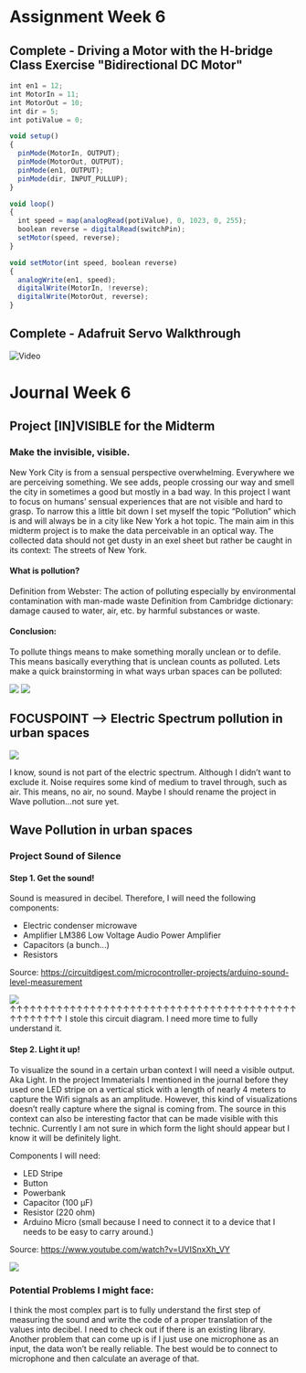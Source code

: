 # Assignment Week 6

## Complete - Driving a Motor with the H-bridge Class Exercise "Bidirectional DC Motor"

```javascript
int en1 = 12;
int MotorIn = 11;
int MotorOut = 10;
int dir = 5;
int potiValue = 0;

void setup()
{
  pinMode(MotorIn, OUTPUT);
  pinMode(MotorOut, OUTPUT);
  pinMode(en1, OUTPUT);
  pinMode(dir, INPUT_PULLUP);
}

void loop()
{
  int speed = map(analogRead(potiValue), 0, 1023, 0, 255);
  boolean reverse = digitalRead(switchPin);
  setMotor(speed, reverse);
}

void setMotor(int speed, boolean reverse)
{
  analogWrite(en1, speed);
  digitalWrite(MotorIn, !reverse);
  digitalWrite(MotorOut, reverse);
}
```

## Complete - Adafruit Servo Walkthrough

![Video]()

# Journal Week 6


## Project [IN]VISIBLE for the Midterm

### Make the invisible, visible.

New York City is from a sensual perspective overwhelming. Everywhere we are perceiving something. We see adds, people crossing our way and smell the city in sometimes a good but mostly in a bad way. In this project I want to focus on humans’ sensual experiences that are not visible and hard to grasp. To narrow this a little bit down I set myself the topic “Pollution” which is and will always be in a city like New York a hot topic. The main aim in this midterm project is to make the data perceivable in an optical way. The collected data should not get dusty in an exel sheet but rather be caught in its context: The streets of New York.  

#### What is pollution?
Definition from Webster:
The action of polluting especially by environmental contamination with man-made waste
Definition from Cambridge dictionary:
damage caused to water, air, etc. by harmful substances or waste.

#### Conclusion:
To pollute things means to make something morally unclean or to defile.
This means basically everything that is unclean counts as polluted. Lets make a quick brainstorming in what ways urban spaces can be polluted:

![](https://pro2-bar.myportfolio.com/v1/assets/ca83548a-7b2c-4be6-9666-6b6b66eff60b/af0096ba-0664-472f-afc2-1061e793754f.PNG?h=5d2f6fe5e2e0da19297dde6bacdfb64c)
![](https://pro2-bar.myportfolio.com/v1/assets/ca83548a-7b2c-4be6-9666-6b6b66eff60b/2114707b-24d2-4133-8810-4f5ba4c95d39.PNG?h=1babc7c0cc871d7a693b06364e2aa51c)


## FOCUSPOINT --> Electric Spectrum pollution in urban spaces

![](https://pro2-bar-s3-cdn-cf6.myportfolio.com/ca83548a-7b2c-4be6-9666-6b6b66eff60b/a1c9b661-eba7-447b-b49a-915c1073cfec_rw_600.gif?h=7f1d20438b296acc6c5ba96862f351e5)

I know, sound is not part of the electric spectrum. Although I didn’t want to exclude it. Noise requires some kind of medium to travel through, such as air. This means, no air, no sound.  Maybe I should rename the project in Wave pollution…not sure yet.


## Wave Pollution in urban spaces

### Project Sound of Silence
#### Step 1. Get the sound!
Sound is measured in decibel.  Therefore, I will need the following components:
- Electric condenser microwave
- Amplifier LM386 Low Voltage Audio Power Amplifier
- Capacitors (a bunch...)
- Resistors

Source: https://circuitdigest.com/microcontroller-projects/arduino-sound-level-measurement

![](https://pro2-bar.myportfolio.com/v1/assets/ca83548a-7b2c-4be6-9666-6b6b66eff60b/56ebad15-a330-4ec1-bcad-1b1844e7e22d.png?h=b1659131dbcaf158460160bdc90c50c0)
↑↑↑↑↑↑↑↑↑↑↑↑↑↑↑↑↑↑↑↑↑↑↑↑↑↑↑↑↑↑↑↑↑↑↑↑↑↑↑↑↑↑↑↑↑↑↑↑↑↑↑
 I stole this circuit diagram. I need more time to fully understand it.


#### Step 2. Light it up!
To visualize the sound in a certain urban context I will need a visible output. Aka Light. In the project Immaterials I mentioned in the journal before they used one LED stripe on a vertical stick with a length of nearly 4 meters to capture the Wifi signals as an amplitude. However, this kind of visualizations doesn’t really capture where the signal is coming from. The source in this context can also be interesting factor that can be made visible with this technic. Currently I am not sure in which form the light should appear but I know it will be definitely light.

Components I will need:
- LED Stripe
- Button
- Powerbank
- Capacitor (100 µF)
- Resistor (220 ohm)
- Arduino Micro (small because I need to connect it to a device that I needs to be easy to carry around.)

Source: https://www.youtube.com/watch?v=UVISnxXh_VY

![](https://pro2-bar-s3-cdn-cf3.myportfolio.com/ca83548a-7b2c-4be6-9666-6b6b66eff60b/40c404d6-5ecb-4361-a561-259dcc460fe6_rw_1200.jpg?h=bef79b5a8b069a60fea61f2f1e924ae8)


### Potential Problems I might face:
I think the most complex part is to fully understand the first step of measuring the sound and write the code of a proper translation of the values into decibel. I need to check out if there is an existing library.
Another problem that can come up is if I just use one microphone as an input, the data won’t be really reliable. The best would be to connect to microphone and then calculate an average of that.
